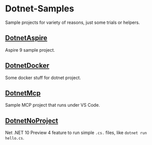 # Dotnet-Samples

Sample projects for variety of reasons, just some trials or helpers.

## [DotnetAspire](https://github.com/slawomirbrys/dotnet-samples/tree/main/DotnetAspire)

Aspire 9 sample project.

## [DotnetDocker](https://github.com/slawomirbrys/dotnet-samples/tree/main/DotnetDocker) 

Some docker stuff for dotnet project.

## [DotnetMcp](https://github.com/slawomirbrys/dotnet-samples/tree/main/DotnetMcp)

Sample MCP project that runs under VS Code.

## [DotnetNoProject](https://github.com/slawomirbrys/dotnet-samples/tree/main/DotnetNoProject)

Net .NET 10 Preview 4 feature to run simple `.cs.` files, like `dotnet run hello.cs`.
